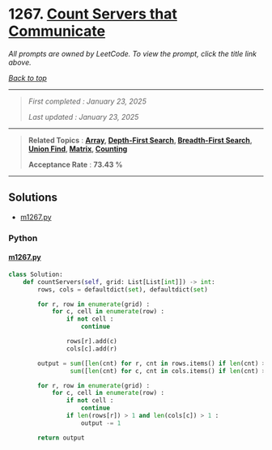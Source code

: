 # 1267. [Count Servers that Communicate](<https://leetcode.com/problems/count-servers-that-communicate>)

*All prompts are owned by LeetCode. To view the prompt, click the title link above.*

*[Back to top](<../README.md>)*

------

> *First completed : January 23, 2025*
>
> *Last updated : January 23, 2025*

------

> **Related Topics** : **[Array](<by_topic/Array.md>), [Depth-First Search](<by_topic/Depth-First Search.md>), [Breadth-First Search](<by_topic/Breadth-First Search.md>), [Union Find](<by_topic/Union Find.md>), [Matrix](<by_topic/Matrix.md>), [Counting](<by_topic/Counting.md>)**
>
> **Acceptance Rate** : **73.43 %**

------

## Solutions

- [m1267.py](<../my-submissions/m1267.py>)
### Python
#### [m1267.py](<../my-submissions/m1267.py>)
```Python
class Solution:
    def countServers(self, grid: List[List[int]]) -> int:
        rows, cols = defaultdict(set), defaultdict(set)

        for r, row in enumerate(grid) :
            for c, cell in enumerate(row) :
                if not cell :
                    continue

                rows[r].add(c)
                cols[c].add(r)

        output = sum([len(cnt) for r, cnt in rows.items() if len(cnt) > 1]) + \
                 sum([len(cnt) for c, cnt in cols.items() if len(cnt) > 1])

        for r, row in enumerate(grid) :
            for c, cell in enumerate(row) :
                if not cell :
                    continue
                if len(rows[r]) > 1 and len(cols[c]) > 1 :
                    output -= 1

        return output
```


